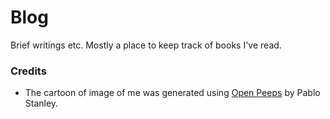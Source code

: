# Blog

Brief writings etc. Mostly a place to keep track of books I've read.

### Credits

* The cartoon of image of me was generated using [Open Peeps][open-peeps] by Pablo Stanley.

[open-peeps]: https://www.openpeeps.com/
